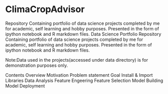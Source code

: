 # ClimaCropAdvisor
Repository Containing portfolio of data science projects completed by me for academic, self learning and hobby purposes. Presented in the form of ipython notebook and R markdown files.
Data Science Portfolio
Repository Containing portfolio of data science projects completed by me for academic, self learning and hobby purposes. Presented in the form of ipython notebook and R markdown files.

Note:Data used in the projects(accessed under data directory) is for demonstration purposes only.

Contents
Overview
Motivation
Problem statement
Goal
Install & Import Libraries
Data Analysis
Feature Engeering
Feature Selection
Model Building
Model Deployment
